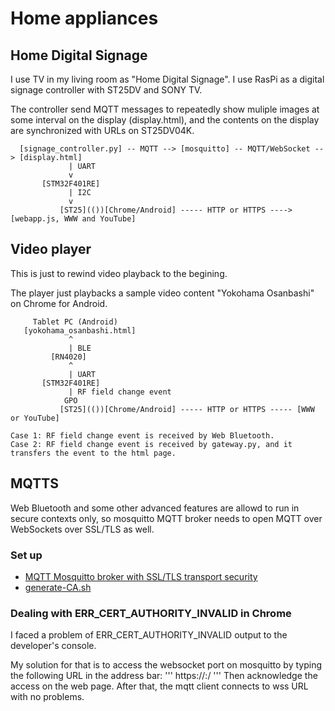 # Home appliances

## Home Digital Signage

I use TV in my living room as "Home Digital Signage". I use RasPi as a digital signage controller with ST25DV and SONY TV.

The controller send MQTT messages to repeatedly show muliple images at some interval on the display (display.html), and the contents on the display are synchronized with URLs on ST25DV04K.

```
  [signage_controller.py] -- MQTT --> [mosquitto] -- MQTT/WebSocket --> [display.html]
             | UART
             v
       [STM32F401RE]
             | I2C
             v
           [ST25](())[Chrome/Android] ----- HTTP or HTTPS ----> [webapp.js, WWW and YouTube]

```

## Video player

This is just to rewind video playback to the begining.

The player just playbacks a sample video content "Yokohama Osanbashi" on Chrome for Android.

```
     Tablet PC (Android)
   [yokohama_osanbashi.html]
             ^
             | BLE
         [RN4020]
             ^
             | UART
       [STM32F401RE]
             | RF field change event
            GPO
           [ST25](())[Chrome/Android] ----- HTTP or HTTPS ----- [WWW or YouTube]

Case 1: RF field change event is received by Web Bluetooth.
Case 2: RF field change event is received by gateway.py, and it transfers the event to the html page.

```

## MQTTS

Web Bluetooth and some other advanced features are allowd to run in secure contexts only, so mosquitto MQTT broker needs to open MQTT over WebSockets over SSL/TLS as well.

### Set up 

- [MQTT Mosquitto broker with SSL/TLS transport security](https://primalcortex.wordpress.com/2016/03/31/mqtt-mosquitto-broker-with-ssltls-transport-security/)
- [generate-CA.sh](https://raw.githubusercontent.com/owntracks/tools/master/TLS/generate-CA.sh)

### Dealing with ERR_CERT_AUTHORITY_INVALID in Chrome

I faced a problem of ERR_CERT_AUTHORITY_INVALID output to the developer's console.

My solution for that is to access the websocket port on mosquitto by typing the following URL in the address bar:
'''
https://<host address>:<wss port number>/
'''
Then acknowledge the access on the web page. After that, the mqtt client connects to wss URL with no problems.

